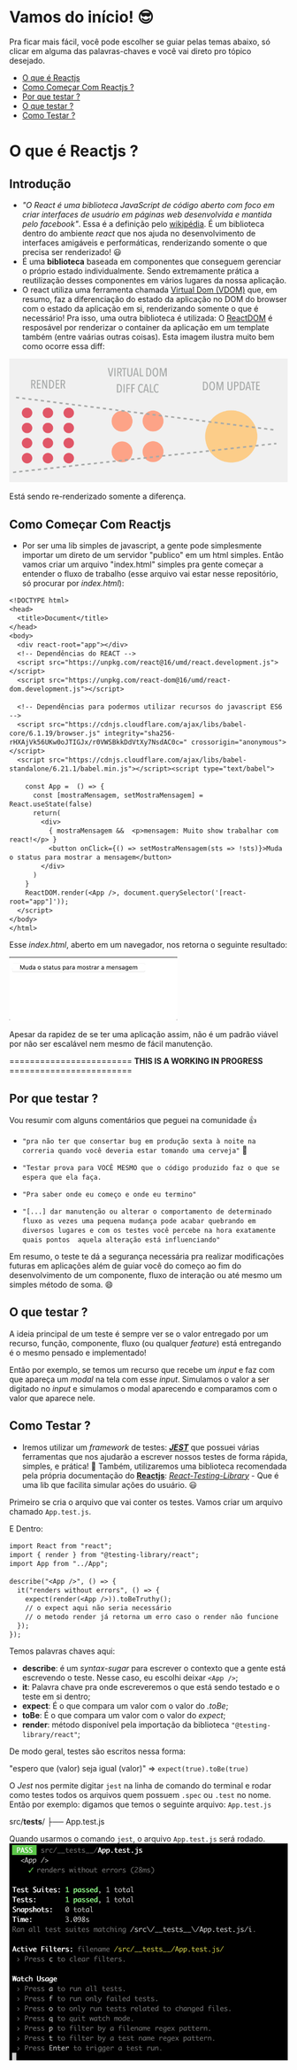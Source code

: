 # Vamos do início! :sunglasses:

Pra ficar mais fácil, você pode escolher se guiar pelas temas abaixo, só clicar em alguma das palavras-chaves e você vai direto pro tópico desejado.

* [O que é Reactjs](https://github.com/bragamat/aprenda-reactjs-testando/tree/solucao/0#o-que-é-reactjs-)
* [Como Começar Com Reactjs ?](https://github.com/bragamat/aprenda-reactjs-testando/tree/solucao/0#como-come%C3%A7ar-com-reactjs)
* [Por que testar ?](https://github.com/bragamat/aprenda-reactjs-testando/tree/solucao/0#por-que-testar-)
* [O que testar ?](https://github.com/bragamat/aprenda-reactjs-testando/tree/solucao/0#o-que-testar-)
* [Como Testar ?](https://github.com/bragamat/aprenda-reactjs-testando/tree/solucao/0#como-testar-)

# O que é Reactjs ?

## Introdução
 - _"O React é uma biblioteca JavaScript de código aberto com foco em criar interfaces de usuário em páginas web desenvolvida e mantida pelo facebook"_. Essa é a definição pelo [wikipédia](https://pt.wikipedia.org/wiki/React_(JavaScript)). É um biblioteca dentro do ambiente _react_ que nos ajuda no desenvolvimento de interfaces amigáveis e performáticas, renderizando somente o que precisa ser renderizado! :smiley: 
 - É uma **biblioteca** baseada em componentes que conseguem gerenciar o próprio estado individualmente. Sendo extremamente prática a reutilização desses componentes em vários lugares da nossa aplicação.
 - O react utiliza uma ferramenta chamada [Virtual Dom (VDOM)](https://pt-br.reactjs.org/docs/faq-internals.html#what-is-the-virtual-dom) que, em resumo, faz a diferenciação do estado da aplicação no DOM do browser com o estado da aplicação em si, renderizando somente o que é necessário! Pra isso, uma outra biblioteca é utilizada: O [ReactDOM](https://pt-br.reactjs.org/docs/react-dom.html#overview) é resposável por renderizar o container da aplicação em um template também (entre vaárias outras coisas). Esta imagem ilustra muito bem como ocorre essa diff:

 ![VirtualDom Diff](./assets/virtualDom-gif.gif)

 Está sendo re-renderizado somente a diferença.


## Como Começar Com Reactjs
- Por ser uma lib simples de javascript, a gente pode simplesmente importar um direto de um servidor "publico" em um html simples.
Então vamos criar um arquivo "index.html" simples pra gente começar a entender o fluxo de trabalho (esse arquivo vai estar nesse repositório, só procurar por _index.html_):

```
<!DOCTYPE html>
<head>
  <title>Document</title>
</head>
<body>
  <div react-root="app"></div>
  <!-- Dependências do REACT -->
  <script src="https://unpkg.com/react@16/umd/react.development.js"></script>
  <script src="https://unpkg.com/react-dom@16/umd/react-dom.development.js"></script>
  
  <!-- Dependências para podermos utilizar recursos do javascript ES6 -->
  <script src="https://cdnjs.cloudflare.com/ajax/libs/babel-core/6.1.19/browser.js" integrity="sha256-rHXAjVk56UKw0oJTIGJx/r0VWSBkkDdVtXy7NsdAC0c=" crossorigin="anonymous"></script>
  <script src="https://cdnjs.cloudflare.com/ajax/libs/babel-standalone/6.21.1/babel.min.js"></script><script type="text/babel">
    
    const App =  () => {
      const [mostraMensagem, setMostraMensagem] = React.useState(false)
      return(
        <div>
          { mostraMensagem &&  <p>mensagem: Muito show trabalhar com react!</p> }
          <button onClick={() => setMostraMensagem(sts => !sts)}>Muda o status para mostrar a mensagem</button>
        </div>
      )
    }
    ReactDOM.render(<App />, document.querySelector('[react-root="app"]'));
  </script>
</body>
</html>
```

Esse _index.html_, aberto em um navegador, nos retorna o seguinte resultado:

![](./assets/testando-status-index.gif)

Apesar da rapidez de se ter uma aplicação assim, não é um padrão viável por não ser escalável nem mesmo de fácil manutenção.



======================== **THIS IS A WORKING IN PROGRESS** ========================
## Por que testar ?
Vou resumir com alguns comentários que peguei na comunidade :+1:

- ```"pra não ter que consertar bug em produção sexta à noite na correria quando você deveria estar tomando uma cerveja"``` :beer:

- ```"Testar prova para VOCÊ MESMO que o código produzido faz o que se espera que ela faça. ```

- ```"Pra saber onde eu começo e onde eu termino"```

- ```"[...] dar manutenção ou alterar o comportamento de determinado fluxo as vezes uma pequena mudança pode acabar quebrando em diversos lugares e com os testes você percebe na hora exatamente quais pontos  aquela alteração está influenciando"```

Em resumo, o teste te dá a segurança necessária pra realizar modificações futuras em aplicações além de guiar você do começo ao fim do desenvolvimento de um componente, fluxo de interação ou até mesmo um simples método de soma. :smile:

## O que testar ?
A ideia principal de um teste é sempre ver se o valor entregado por um recurso, função, componente, fluxo (ou qualquer _feature_) está entregando é o mesmo pensado e implementado!

Então por exemplo, se temos um recurso que recebe um _input_ e faz com que apareça um _modal_ na tela com esse _input_. Simulamos o valor a ser digitado no _input_ e simulamos o modal aparecendo e comparamos com o valor que aparece nele. 


## Como Testar ? 
- Iremos utilizar um _framework_ de testes: [_**JEST**_](https://jestjs.io/) que possuei várias ferramentas que nos ajudarão a escrever nossos testes de forma rápida, simples, e prática! :rocket:
  Também, utilizaremos uma biblioteca recomendada pela própria documentação do [**Reactjs**](https://pt-br.reactjs.org/): [_React-Testing-Library_](https://testing-library.com/docs/react-testing-library/intro) - Que é uma lib que facilita simular ações do usuário. :smiley:

Primeiro se cria o arquivo que vai conter os testes. Vamos criar um arquivo chamado `App.test.js`. 

E Dentro: 

```
import React from "react";
import { render } from "@testing-library/react";
import App from "../App";

describe("<App />", () => {
  it("renders without errors", () => {
    expect(render(<App />)).toBeTruthy();
    // o expect aqui não seria necessário
    // o metodo render já retorna um erro caso o render não funcione
  });
});
```

Temos palavras chaves aqui:
- **describe**: é um _syntax-sugar_ para escrever o contexto que a gente está escrevendo o teste. Nesse caso, eu escolhi deixar `<App />`;
- **it**: Palavra chave pra onde escreveremos o que está sendo testado e o teste em si dentro;
- **expect**: É o que compara um valor com o valor do _.toBe_;
- **toBe**: É o que compara um valor com o valor do _expect_;
- **render**: método disponível pela importação da biblioteca `"@testing-library/react"`;

De modo geral, testes são escritos nessa forma:

"espero que (valor) seja igual (valor)" => ```expect(true).toBe(true)```



O _Jest_ nos permite digitar `jest` na linha de comando do terminal e rodar como testes todos os arquivos quem possuem `.spec` ou `.test` no nome. Então por exemplo:
digamos que temos o seguinte arquivo: 
`App.test.js`

src/__tests__/
├── App.test.js

Quando usarmos o comando `jest`, o arquivo `App.test.js` será rodado. ![jestRun](./public/images/runningJestApp.png)
